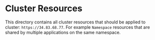 # Cluster Resources
This directory contains all cluster resources that should be applied to cluster: `https://34.83.68.77`.
For example `Namespace` resources that are shared by multiple applications on the same namespace.
